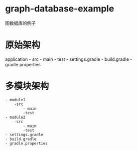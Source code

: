 # graph-database-example
图数据库的例子

# 原始架构

application
    - src
        - main
        - test
    - settings.gradle
    - build.gradle
    - gradle.properties

# 多模块架构
    - module1
        -src
            - main
            -test
    - module2
        -src
            - main
            -test
    - settings.gradle
    - build.gradle
    - gradle.properties